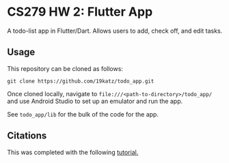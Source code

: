 # CS279 HW 2: Flutter App

A todo-list app in Flutter/Dart. Allows users to add, check off, and edit tasks.

## Usage

This repository can be cloned as follows:

`git clone https://github.com/19katz/todo_app.git`

Once cloned locally, navigate to `file:///<path-to-directory>/todo_app/` and use Android Studio
to set up an emulator and run the app.

See `todo_app/lib` for the bulk of the code for the app.

## Citations

This was completed with the following [tutorial.](https://www.c-sharpcorner.com/article/an-introduction-to-programming-through-cpp/)

